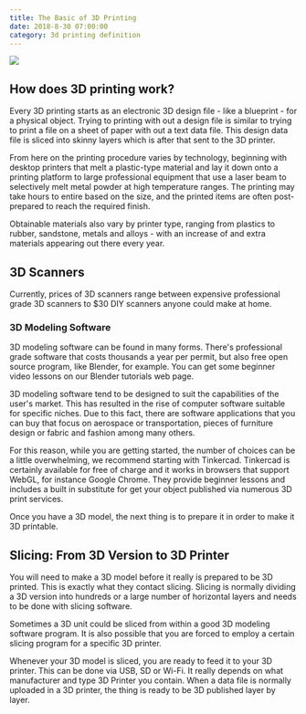 ```yaml
---
title: The Basic of 3D Printing
date: 2018-8-30 07:00:00
category: 3d printing definition
---
```


![](/img/1.jpg)

## How does 3D printing work?

Every 3D printing starts as an electronic 3D design file - like a blueprint - for a physical object. Trying to printing with out a design file is similar to trying to print a file on a sheet of paper with out a text data file. This design data file is sliced into skinny layers which is after that sent to the 3D printer.

<!-- more -->

From here on the printing procedure varies by technology, beginning with desktop printers that melt a plastic-type material and lay it down onto a printing platform to large professional equipment that use a laser beam to selectively melt metal powder at high temperature ranges. The printing may take hours to entire based on the size, and the printed items are often post-prepared to reach the required finish.

Obtainable materials also vary by printer type, ranging from plastics to rubber, sandstone, metals and alloys - with an increase of and extra materials appearing out there every year.

## 3D Scanners

Currently, prices of 3D scanners range between expensive professional grade 3D scanners to $30 DIY scanners anyone could make at home.

### 3D Modeling Software

3D modeling software can be found in many forms. There's professional grade software that costs thousands a year per permit, but also free open source program, like Blender, for example. You can get some beginner video lessons on our Blender tutorials web page.

3D modeling software tend to be designed to suit the capabilities of the user's market. This has resulted in the rise of computer software suitable for specific niches. Due to this fact, there are software applications that you can buy that focus on aerospace or transportation, pieces of furniture design or fabric and fashion among many others.

For this reason, while you are getting started, the number of choices can be a little overwhelming, we recommend starting with Tinkercad. Tinkercad is certainly available for free of charge and it works in browsers that support WebGL, for instance Google Chrome. They provide beginner lessons and includes a built in substitute for get your object published via numerous 3D print services.

Once you have a 3D model, the next thing is to prepare it in order to make it 3D printable.

## Slicing: From 3D Version to 3D Printer

You will need to make a 3D model before it really is prepared to be 3D printed. This is exactly what they contact slicing. Slicing is normally dividing a 3D version into hundreds or a large number of horizontal layers and needs to be done with slicing software.

Sometimes a 3D unit could be sliced from within a good 3D modeling software program. It is also possible that you are forced to employ a certain slicing program for a specific 3D printer.

Whenever your 3D model is sliced, you are ready to feed it to your 3D printer. This can be done via USB, SD or Wi-Fi. It really depends on what manufacturer and type 3D Printer you contain. When a data file is normally uploaded in a 3D printer, the thing is ready to be 3D published layer by layer.
